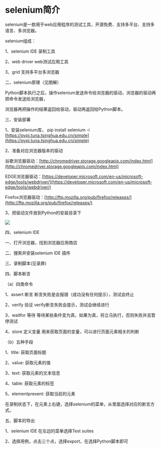 # selenium简介

selenium是一款用于web应用程序的测试工具，开源免费、支持多平台、支持多语言、多浏览器。



selenium组成：

1、selenium IDE  录制工具

2、web driver   web测试应用工具

3、grid   支持多平台多浏览器





二、selenium原理（见图解）

  Python脚本执行之后，操作selenium发送命令给浏览器的驱动，浏览器的驱动再把命令发送给浏览器，

  浏览器再把操作的结果返回给驱动，驱动再返回给Python脚本。

  

  

三、安装部署

1、安装selenium库， pip install selenium -i [https://pypi.tuna.tsinghua.edu.cn/simple](https://pypi.tuna.tsinghua.edu.cn/simple)

2、准备对应浏览器版本的驱动

   谷歌浏览器驱动：[http://chromedriver.storage.googleapis.com/index.html](http://chromedriver.storage.googleapis.com/index.html)

   EDGE浏览器驱动：[https://developer.microsoft.com/en-us/microsoft-edge/tools/webdriver/](https://developer.microsoft.com/en-us/microsoft-edge/tools/webdriver/)

   Firefox浏览器驱动：[http://ftp.mozilla.org/pub/firefox/releases/](http://ftp.mozilla.org/pub/firefox/releases/)

3、把驱动文件放到Python的安装目录下

![](https://cdn.nlark.com/yuque/0/2022/png/29569011/1661512550341-c5b0a64d-0bb9-40bb-a44c-7f0fb208d08e.png)

 四、selenium IDE  

一、打开浏览器，找到浏览器应用商店

二、搜索并安装selenium IDE 插件

三、录制脚本(见录屏)



四、脚本断言

（a）四类命令

1、assert  断言    断言失败是会报错（成功没有任何提示），测试会终止

2、verify  验证    verify断言失败会提示，测试会继续进行

3、waitfor  等待  等待某些条件变为真，如果为真，将立马执行，否则失败并且暂停测试

4、store   定义变量    用来获取页面的变量，可以进行页面元素相关的判断



（b）五种手段

1、title: 获取页面标题

2、value: 获取元素的值

3、text: 获取元素的文本信息

4、table: 获取元素的标签

5、elementpresent: 获取当前的元素



在录制状态下，在元素上右键，选择selenium的菜单，从里面选择对应的断言方式。





五、脚本的导出

1、selenium IDE 在左边的菜单选择Test suites

2、选择用例，点击三个点，选择export，在选择Python脚本即可











